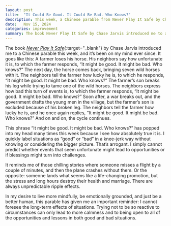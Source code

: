 ```yaml
---
layout: post
title:  "It Could Be Good. It Could Be Bad. Who Knows?"
description: This week, a Chinese parable from Never Play It Safe by Chase Jarvis made me rethink how I label life’s events as ‘good’ or ‘bad.’ Embracing uncertainty can lead to more mindfulness and growth.
date:   Nov 15, 2024
categories: improvement
summary: The book Never Play It Safe by Chase Jarvis introduced me to a Chinese parable this week, and it’s been on my mind ever since. It goes like this. A farmer loses his horse. His neighbors say how unfortunate it is, to which the farmer responds, “It might be good. It might be bad. Who knows?”...
---
```


The book [_Never Play It Safe_](https://www.amazon.com/Never-Play-Safe-Practical-Creativity/dp/0062879995/ref=sr_1_1){:target="_blank"} by Chase Jarvis introduced me to a Chinese parable this week, and it’s been on my mind ever since.  It goes like this: A farmer loses his horse. His neighbors say how unfortunate it is, to which the farmer responds, “It might be good. It might be bad. Who knows?” The next day, the horse comes back, bringing seven wild horses with it. The neighbors tell the farmer how lucky he is, to which he responds, “It might be good. It might be bad. Who knows?” The farmer’s son breaks his leg while trying to tame one of the wild horses. The neighbors express how bad this turn of events is, to which the farmer responds, “It might be good. It might be bad. Who knows?” Soon after, a war breaks out, and the government drafts the young men in the village, but the farmer’s son is excluded because of his broken leg. The neighbors tell the farmer how lucky he is, and he once again replies, “It might be good. It might be bad. Who knows?” And on and on, the cycle continues.

This phrase “It might be good. It might be bad. Who knows?” has popped into my head many times this week because I see how absolutely true it is. I quickly label situations as  “good” or “bad” in a knee-jerk way without knowing or considering the bigger picture. That’s arrogant. I simply cannot predict whether events that seem unfortunate might lead to opportunities or if blessings might turn into challenges.

It reminds me of those chilling stories where someone misses a flight by a couple of minutes, and then the plane crashes without them. Or the opposite: someone lands what seems like a life-changing promotion, but the stress and long hours destroy their health and marriage. There are always unpredictable ripple effects.

In my desire to live more mindfully, be emotionally grounded, and just be a better human, this parable has given me an important reminder: I cannot foresee the long-term effects of situations. Trying not to be so reactive to circumstances can only lead to more calmness and to being open to all of the opportunities and lessons in both good and bad situations.
